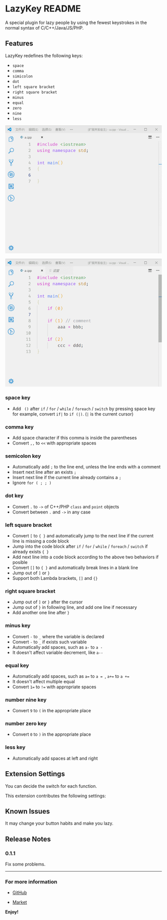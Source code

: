 # LazyKey README

A special plugin for lazy people by using the fewest keystrokes in the normal syntax of C/C++/Java/JS/PHP.

## Features

LazyKey redefines the following keys:

- `space`
- `comma`
- `simicolon`
- `dot`
- `left square bracket`
- `right square bracket`
- `minus`
- `equal`
- `zero`
- `nine`
- `less`

![pic1](https://github.com/MRXY001/vscode-plugin-LazyKey/blob/master/images/LazyKey_Picture1.gif?raw=true)

![pic2](https://github.com/MRXY001/vscode-plugin-LazyKey/blob/master/images/LazyKey_Picture2.gif?raw=true)

### space key

- Add ` ()` after `if` / `for` / `while` / `foreach` / `switch` by pressing space key
  for example, convert `if|` to `if (|)`. (`|` is the current cursor)

### comma key

- Add space character if this comma is inside the parentheses
- Convert `,,` to `<<` with appropriate spaces

### semicolon key

- Automatically add `;` to the line end, unless the line ends with a comment
- Insert next line after an exists `;`
- Insert next line if the current line already contains a `;`
- Ignore `for ( ; ; )`

### dot key

- Convert `.` to `->` of C++/PHP `class` and `point` objects
- Convert between `.` and `->` in any case

### left square bracket

- Convert `[` to `{ }` and automatically jump to the next line if the current line is missing a code block
- Jump into the code block after `if` / `for` / `while` / `foreach` / `switch` if already exists `{ }`
- Add next line into a code block according to the above two behaviors if posible
- Convert `[]` to `{ }` and automatically break lines in a blank line
- Jump out of `]` or `}`
- Support both Lambda brackets, `[]` and `{}`

### right square bracket

- Jump out of `]` or `}` after the cursor
- Jump out of `}` in following line, and add one line if necessary
- Add another one line after `}`

### minus key

- Convert `-` to `_` where the variable is declared
- Convert `-` to `_` if exists such variable
- Automatically add spaces, such as `a-` to `a - `
- It doesn't affect variable decrement, like `a--`

### equal key

- Automatically add spaces, such as `a=` to `a = `, `a+=` to `a += `
- It doesn't affect multiple equal
- Convert `1=` to `!=` with appropriate spaces

### number nine key

- Convert `9` to `(` in the appropriate place

### number zero key

- Convert `0` to `)` in the appropriate place

### less key

- Automatically add spaces at left and right

## Extension Settings

You can decide the switch for each function.

This extension contributes the following settings:



## Known Issues

It may change your button habits and make you lazy.

## Release Notes

### 0.1.1

Fix some problems.

-----------------------------------------------------------------------------------------------------------

### For more information

* [GitHub](https://github.com/MRXY001/vscode-plugin-LazyKey/)

* [Market](https://marketplace.visualstudio.com/items?itemName=mrxy001.lazykey)

**Enjoy!**
